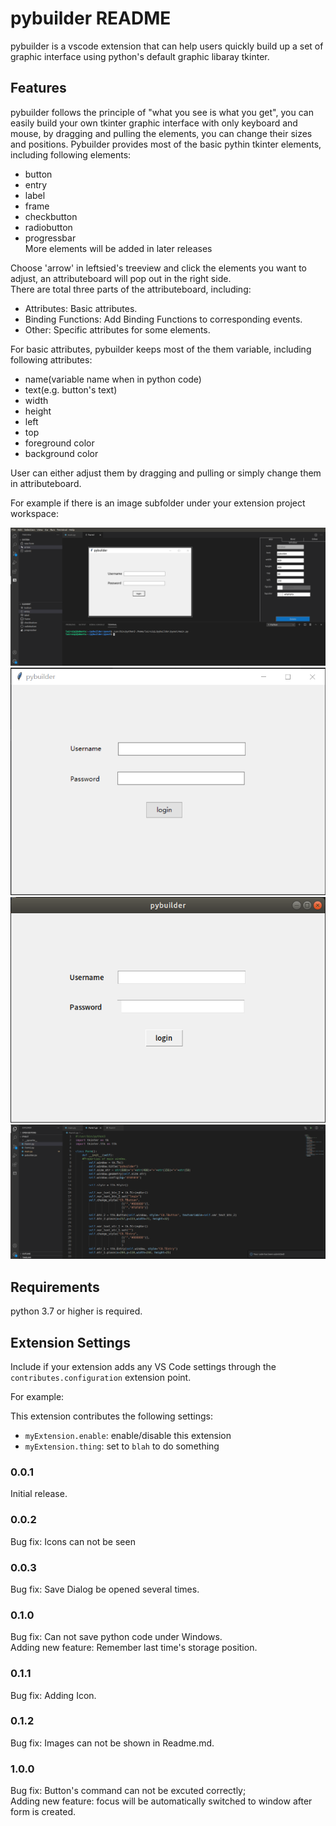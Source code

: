# pybuilder README

pybuilder is a vscode extension that can help users quickly build up a set of graphic interface using python's default graphic libaray tkinter.

## Features

pybuilder follows the principle of "what you see is what you get", you can easily build your own tkinter graphic interface with only keyboard and mouse, by dragging and pulling the elements, you can change their sizes and positions.
Pybuilder provides most of the basic pythin tkinter elements, including following elements:
* button
* entry
* label
* frame
* checkbutton
* radiobutton
* progressbar  
More elements will be added in later releases  


Choose 'arrow' in leftsied's treeview and click the elements you want to adjust, an attributeboard will pop out in the right side.  
There are total three parts of the attributeboard, including:   
* Attributes: Basic attributes.
* Binding Functions: Add Binding Functions to corresponding events.
* Other: Specific attributes for some elements. 


For basic attributes, pybuilder keeps most of the them variable, including following attributes:
* name(variable name when in python code)
* text(e.g. button's text)
* width
* height
* left
* top
* foreground color
* background color  

User can either adjust them by dragging and pulling or simply change them in attributeboard. 

For example if there is an image subfolder under your extension project workspace:  

![Development Interface](src/static/images/dev_int.png)  
![Python tkinter graphic interface under Windows](src/static/images/windows_int.png)  
![Python tkinter graphic interface under Linux](src/static/images/linux_int.png)  
![Python codes generated by pybuilder](src/static/images/code.png)  


## Requirements

python 3.7 or higher is required. 

## Extension Settings

Include if your extension adds any VS Code settings through the `contributes.configuration` extension point.

For example:

This extension contributes the following settings:

* `myExtension.enable`: enable/disable this extension
* `myExtension.thing`: set to `blah` to do something


### 0.0.1

Initial release.

### 0.0.2

Bug fix: Icons can not be seen

### 0.0.3

Bug fix: Save Dialog be opened several times.

### 0.1.0

Bug fix: Can not save python code under Windows.  
Adding new feature: Remember last time's storage position.

### 0.1.1
Bug fix: Adding Icon.  

### 0.1.2
Bug fix: Images can not be shown in Readme.md.

### 1.0.0
Bug fix: Button's command can not be excuted correctly;  
Adding new feature: focus will be automatically switched to window after form is created.
